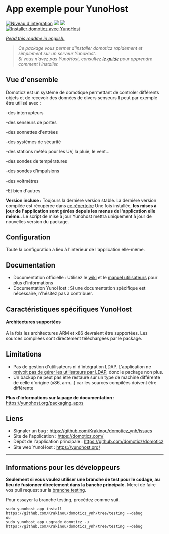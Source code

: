 # App exemple pour YunoHost

[![Niveau d'intégration](https://dash.yunohost.org/integration/domoticz.svg)](https://dash.yunohost.org/appci/app/domoticz) ![](https://ci-apps.yunohost.org/ci/badges/domoticz.status.svg) ![](https://ci-apps.yunohost.org/ci/badges/domoticz.maintain.svg)  
[![Installer domoticz avec YunoHost](https://install-app.yunohost.org/install-with-yunohost.png)](https://install-app.yunohost.org/?app=domoticz)

*[Read this readme in english.](./README.md)* 

> *Ce package vous permet d'installer domoticz rapidement et simplement sur un serveur YunoHost.  
Si vous n'avez pas YunoHost, consultez [le guide](https://yunohost.org/#/install) pour apprendre comment l'installer.*

## Vue d'ensemble
Domoticz est un système de domotique permettant de controler différents objets et de recevoir des données de divers senseurs
Il peut par exemple être utilisé avec :

-des interrupteurs

-des senseurs de portes

-des sonnettes d'entrées

-des systèmes de sécurité

-des stations météo pour les UV, la pluie, le vent...

-des sondes de températures

-des sondes d'impulsions

-des voltmètres

-Et bien d'autres

**Version incluse :** Toujours la dernière version stable. La dernière version compilée est récupérée dans [ce répertoire](https://releases.domoticz.com/releases/?dir=./beta)
Une fois installée, **les mises à jour de l'application sont gérées depuis les menus de l'application elle même.**. Le script de mise à jour Yunohost mettra uniquement à jour de nouvelles version du package.

## Configuration

Toute la configuration a lieu à l'intérieur de l'application elle-même.

## Documentation

 * Documentation officielle : Utilisez le [wiki](https://www.domoticz.com/wiki/Main_Page) et le  [manuel utilisateurs](https://www.domoticz.com/DomoticzManual.pdf) pour plus d'informations
 * Documentation YunoHost : Si une documentation spécifique est nécessaire, n'hésitez pas à contribuer.

## Caractéristiques spécifiques YunoHost


#### Architectures supportées

A la fois les architectures ARM et x86 devraient être supportées.
Les sources compilées sont directement téléchargées par le package.

## Limitations

* Pas de gestion d'utilisateurs ni d'intégration LDAP. L'application ne [prévoit pas de gérer les utilisateurs par LDAP](https://github.com/domoticz/domoticz/issues/838), donc le package non plus.
* Un backup ne peut pas être restauré sur un type de machine différente de celle d'origine (x86, arm...) car les sources compilées doivent être différente


**Plus d'informations sur la page de documentation :**  
https://yunohost.org/packaging_apps

## Liens

 * Signaler un bug : https://github.com/Krakinou/domoticz_ynh/issues
 * Site de l'application : https://domoticz.com/
 * Dépôt de l'application principale : https://github.com/domoticz/domoticz
 * Site web YunoHost : https://yunohost.org/

---

Informations pour les développeurs
----------------

**Seulement si vous voulez utiliser une branche de test pour le codage, au lieu de fusionner directement dans la banche principale.**
Merci de faire vos pull request sur la [branche testing](https://github.com/YunoHost-Apps/domoticz_ynh/tree/testing).

Pour essayer la branche testing, procédez comme suit.
```
sudo yunohost app install https://github.com/Krakinou/domoticz_ynh/tree/testing --debug
ou
sudo yunohost app upgrade domoticz -u https://github.com/Krakinou/domoticz_ynh/tree/testing --debug
```
